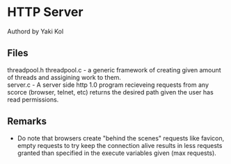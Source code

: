 # HTTP Server

Authord by Yaki Kol

## Files
threadpool.h
threadpool.c - a generic framework of creating given amount of threads and assigining work to them.<br>
server.c - A server side http 1.0 program recieveing requests from any scorce (browser, telnet, etc)
	returns the desired path given the user has read permissions.

## Remarks
- Do note that browsers create "behind the scenes" requests like favicon,
	empty requests to try keep the connection alive results in less requests granted than specified
	in the execute variables given (max requests).

